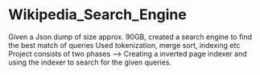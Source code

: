 # Wikipedia_Search_Engine


Given a Json dump of size approx. 90GB, created a search engine to find the best match of queries Used tokenization, merge sort, indexing etc Project consists of two phases --> Creating a inverted page indexer and using the indexer to search for the given queries.
